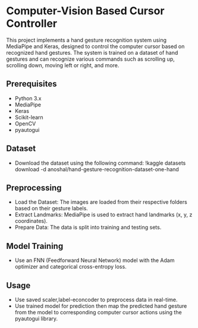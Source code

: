 # Computer-Vision Based Cursor Controller
This project implements a hand gesture recognition system using MediaPipe and Keras, designed to control the computer cursor based on recognized hand gestures.
The system is trained on a dataset of hand gestures and can recognize various commands such as scrolling up, scrolling down, moving left or right, and more.

## Prerequisites
* Python 3.x
* MediaPipe
* Keras
* Scikit-learn
* OpenCV
* pyautogui

## Dataset
* Download the dataset using the following command:
  !kaggle datasets download -d anoshal/hand-gesture-recognition-dataset-one-hand
  
## Preprocessing
* Load the Dataset: The images are loaded from their respective folders based on their gesture labels.
* Extract Landmarks: MediaPipe is used to extract hand landmarks (x, y, z coordinates).
* Prepare Data:  The data is split into training and testing sets.

## Model Training
* Use an FNN (Feedforward Neural Network) model with the Adam optimizer and categorical cross-entropy loss.

## Usage
* Use saved scaler,label-econcoder to preprocess data in real-time.
* Use trained model for prediction then map the predicted hand gesture from the model to corresponding computer cursor actions using the pyautogui library.
